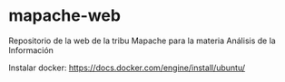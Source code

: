 # mapache-web
Repositorio de la web de la tribu Mapache para la materia Análisis de la Información

Instalar docker:
https://docs.docker.com/engine/install/ubuntu/
